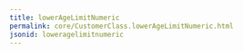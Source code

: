 ```yaml
---
title: lowerAgeLimitNumeric
permalink: core/CustomerClass.lowerAgeLimitNumeric.html
jsonid: loweragelimitnumeric
---
```

